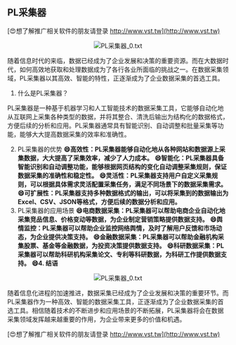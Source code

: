 ## **PL采集器**

[😍想了解推广相关软件的朋友请登录 http://www.vst.tw](http://www.vst.tw)

 <center><img src="https://vst.tw/MP4/tuiguang/png/6.png" alt="PL采集器_0.txt"></center>

随着信息时代的来临，数据已经成为了企业发展和决策的重要资源。而在大数据时代，如何高效地获取和处理数据成为了各行各业所面临的挑战之一。在数据采集领域，PL采集器以其高效、智能的特性，正逐渐成为了企业数据采集的首选工具。

1. 什么是PL采集器？

PL采集器是一种基于机器学习和人工智能技术的数据采集工具，它能够自动化地从互联网上采集各种类型的数据，并将其整合、清洗后输出为结构化的数据格式，方便后续的分析和应用。PL采集器通常具有智能识别、自动调整和批量采集等功能，能够大大提高数据采集的效率和准确性。

2. PL采集器的优势
**😄高效性：PL采集器能够自动化地从各种网站和数据源上采集数据，大大提高了采集效率，减少了人力成本。**
**😄智能化：PL采集器具备智能识别和自动调整功能，能够根据网页结构的变化自动调整采集规则，保证数据采集的准确性和稳定性。**
**😄灵活性：PL采集器支持用户自定义采集规则，可以根据具体需求灵活配置采集任务，满足不同场景下的数据采集需求。**
**😄可扩展性：PL采集器支持多种数据格式的输出，可以将采集到的数据输出为Excel、CSV、JSON等格式，方便后续的数据分析和应用。**
3. PL采集器的应用场景
**😄电商数据采集：PL采集器可以帮助电商企业自动化地采集竞品信息、价格变动等数据，为企业制定营销策略提供数据支持。**
**😄舆情监控：PL采集器可以帮助企业监控网络舆情，及时了解用户反馈和市场动态，为企业提供决策支持。**
**😄金融数据采集：PL采集器可以帮助金融机构采集股票、基金等金融数据，为投资决策提供数据支持。**
**😄科研数据采集：PL采集器可以帮助科研机构采集论文、专利等科研数据，为科研工作提供数据支持。**
**😄4. 结语**

 <center><img src="https://vst.tw/MP4/tuiguang/png/2.png" alt="PL采集器_0.txt"></center>

随着信息化进程的加速推进，数据采集已经成为了企业发展和决策的重要环节。而PL采集器作为一种高效、智能的数据采集工具，正逐渐成为了企业数据采集的首选工具。相信随着技术的不断进步和应用场景的不断拓展，PL采集器将会在数据采集领域发挥越来越重要的作用，为企业带来更多的价值和机遇。

[😍想了解推广相关软件的朋友请登录 http://www.vst.tw](http://www.vst.tw)



